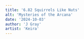 ```yaml
---
title: '6.82 Squirrels Like Nuts'
alt: 'Mysteries of the Arcana'
date: '2024-10-03'
author: 'J Gray'
artist: 'Keira'
---
```

